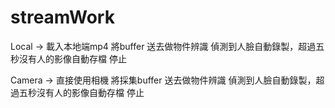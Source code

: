 # streamWork

Local -> 載入本地端mp4 將buffer 送去做物件辨識
偵測到人臉自動錄製，超過五秒沒有人的影像自動存檔 停止

Camera -> 直接使用相機 將採集buffer 送去做物件辨識
偵測到人臉自動錄製，超過五秒沒有人的影像自動存檔 停止
